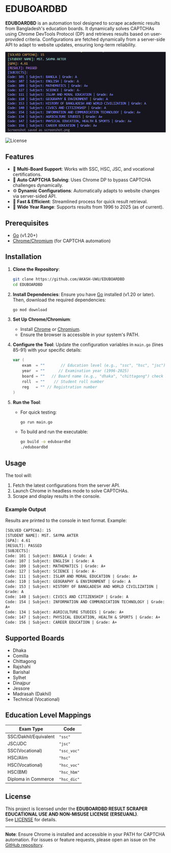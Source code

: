 
# EDUBOARDBD

**EDUBOARDBD** is an automation tool designed to scrape academic results from Bangladesh's education boards. It dynamically solves CAPTCHAs using Chrome DevTools Protocol (DP) and retrieves results based on user-provided criteria. Configurations are fetched dynamically from a server-side API to adapt to website updates, ensuring long-term reliability.

![Example Result](result_console.png)

![License](https://img.shields.io/badge/License-ERLL-blue)

## Features

- 📂 **Multi-Board Support**: Works with SSC, HSC, JSC, and vocational certifications.
- 🤖 **Auto CAPTCHA Solving**: Uses Chrome DP to bypass CAPTCHA challenges dynamically.
- ⚙️ **Dynamic Configurations**: Automatically adapts to website changes via server-sided API.
- 🚀 **Fast & Efficient**: Streamlined process for quick result retrieval.
- 📆 **Wide Year Range**: Supports results from 1996 to 2025 (as of current).

## Prerequisites

- [Go](https://golang.org/) (v1.20+)
- [Chrome/Chromium](https://www.google.com/chrome/) (for CAPTCHA automation)

## Installation

1. **Clone the Repository**:
   ```bash
   git clone https://github.com/AKASH-UWU/EDUBOARDBD
   cd EDUBOARDBD
   ```

2. **Install Dependencies**:
   Ensure you have [Go](https://golang.org/) installed (v1.20 or later). Then, download the required dependencies:
   ```bash
   go mod download
   ```

3. **Set Up Chrome/Chromium**:
   - Install [Chrome](https://www.google.com/chrome/) or [Chromium](https://www.chromium.org/getting-involved/download-chromium/).
   - Ensure the browser is accessible in your system's PATH.

4. **Configure the Tool**:
   Update the configuration variables in `main.go` (lines 85-91) with your specific details:
   ```go
   var (
       exam  = ""       // Education level (e.g., "ssc", "hsc", "jsc") check Education Level Mappings section
       year  = ""      // Examination year (1996-2025)
       board = ""   // Board name (e.g., "dhaka", "chittagong") check Supported Boards section
       roll  = ""    // Student roll number
       reg   = "" // Registration number
   )
   ```

5. **Run the Tool**:
   - For quick testing:
     ```bash
     go run main.go
     ```
   - To build and run the executable:
     ```bash
     go build -o eduboardbd
     ./eduboardbd
     ```

## Usage

The tool will:
1. Fetch the latest configurations from the server API.
2. Launch Chrome in headless mode to solve CAPTCHAs.
3. Scrape and display results in the console.

### Example Output

Results are printed to the console in text format. Example:
```text
[SOLVED CAPTCHA]: 15
[STUDENT NAME]: MST. SAYMA AKTER
[GPA]: 4.61
[RESULT]: PASSED
[SUBJECTS]:
Code: 101 | Subject: BANGLA | Grade: A
Code: 107 | Subject: ENGLISH | Grade: A
Code: 109 | Subject: MATHEMATICS | Grade: A+
Code: 127 | Subject: SCIENCE | Grade: A-
Code: 111 | Subject: ISLAM AND MORAL EDUCATION | Grade: A+
Code: 110 | Subject: GEOGRAPHY & ENVIRONMENT | Grade: A
Code: 153 | Subject: HISTORY OF BANGLADESH AND WORLD CIVILIZATION | Grade: A
Code: 140 | Subject: CIVICS AND CITIZENSHIP | Grade: A
Code: 154 | Subject: INFORMATION AND COMMUNICATION TECHNOLOGY | Grade: A+
Code: 134 | Subject: AGRICULTURE STUDIES | Grade: A+
Code: 147 | Subject: PHYSICAL EDUCATION, HEALTH & SPORTS | Grade: A+
Code: 156 | Subject: CAREER EDUCATION | Grade: A+
```

## Supported Boards

- Dhaka
- Comilla
- Chittagong
- Rajshahi
- Barishal
- Sylhet
- Dinajpur
- Jessore
- Madrasah (Dakhil)
- Technical (Vocational)

## Education Level Mappings

| Exam Type                          | Code         |
|------------------------------------|--------------|
| SSC/Dakhil/Equivalent              | `"ssc"`      |
| JSC/JDC                           | `"jsc"`      |
| SSC(Vocational)                   | `"ssc_voc"`  |
| HSC/Alim                          | `"hsc"`      |
| HSC(Vocational)                   | `"hsc_voc"`  |
| HSC(BM)                           | `"hsc_hbm"`  |
| Diploma in Commerce               | `"hsc_dic"`  |

## License

This project is licensed under the **EDUBOARDBD RESULT SCRAPER EDUCATIONAL USE AND NON-MISUSE LICENSE (ERSEUANL)**.  
See [LICENSE](LICENSE) for details.

---

**Note**: Ensure Chrome is installed and accessible in your PATH for CAPTCHA automation. For issues or feature requests, please open an issue on the [GitHub repository](https://github.com/AKASH-UWU/EDUBOARDBD).
